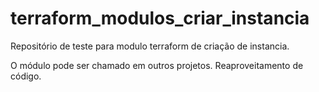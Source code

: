 # terraform_modulos_criar_instancia
Repositório de teste para modulo terraform de criação de instancia.

O módulo pode ser chamado em outros projetos.
Reaproveitamento de código.
